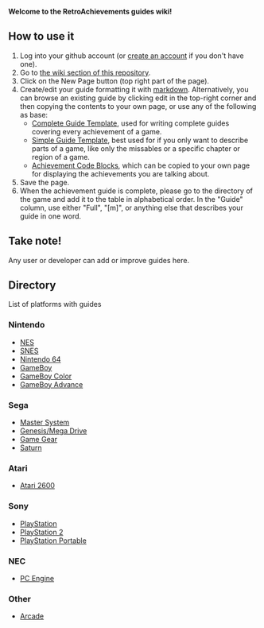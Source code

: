 **Welcome to the RetroAchievements guides wiki!**

## How to use it

1. Log into your github account (or [create an account](https://github.com/join) if you don't have one).
2. Go to [the wiki section of this repository](https://github.com/RetroAchievements/guides/wiki).
3. Click on the New Page button (top right part of the page).
4. Create/edit your guide formatting it with [markdown](https://commonmark.org/help/). Alternatively, you can browse an existing guide by clicking edit in the top-right corner and then copying the contents to your own page, or use any of the following as base:
   * [Complete Guide Template](https://github.com/RetroAchievements/guides/wiki/Achievement-Guide-template-(Full)), used for writing complete guides covering every achievement of a game.
   * [Simple Guide Template](https://github.com/RetroAchievements/guides/wiki/Achievement-Guide-Template-(Simple)), best used for if you only want to describe parts of a game, like only the missables or a specific chapter or region of a game.
   * [Achievement Code Blocks](https://github.com/RetroAchievements/guides/wiki/Achievement-Code-Blocks), which can be copied to your own page for displaying the achievements you are talking about.
5. Save the page.
6. When the achievement guide is complete, please go to the directory of the game and add it to the table in alphabetical order. In the "Guide" column, use either "Full", "[m]", or anything else that describes your guide in one word.

## Take note!
Any user or developer can add or improve guides here.

## Directory
List of platforms with guides

### Nintendo
* [NES](NES)
* [SNES](SNES)
* [Nintendo 64](Nintendo-64)
* [GameBoy](Game-Boy)
* [GameBoy Color](Game-Boy-Color)
* [GameBoy Advance](Game-Boy-Advance)

### Sega
* [Master System](https://github.com/RetroAchievements/guides/wiki/Master-System)
* [Genesis/Mega Drive](Mega-Drive)
* [Game Gear](Game-Gear)
* [Saturn](Saturn)


### Atari
* [Atari 2600](Atari-2600)

### Sony
* [PlayStation](PlayStation)
* [PlayStation 2](PlayStation-2)
* [PlayStation Portable](PlayStation-Portable)


### NEC
* [PC Engine](PC-Engine)

### Other
* [Arcade](https://github.com/RetroAchievements/guides/wiki/Arcade)
